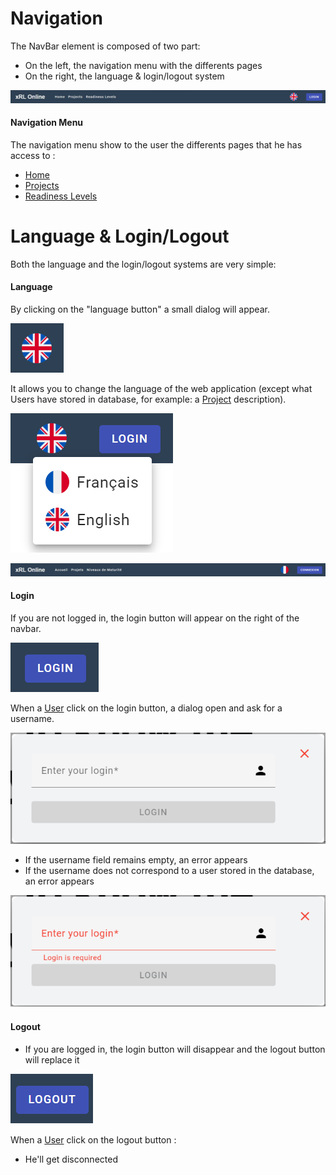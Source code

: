 # Navigation

The NavBar element is composed of two part:

- On the left, the navigation menu with the differents pages
- On the right, the language & login/logout system

![Main page](../assets/screenshots/navigation/header-1.png)

#### Navigation Menu

The navigation menu show to the user the differents pages that he has access to :

- [Home]()
- [Projects]()
- [Readiness Levels]()

# Language & Login/Logout

Both the language and the login/logout systems are very simple:

#### Language

By clicking on the "language button" a small dialog will appear.

![Language button](../assets/screenshots/navigation/language-1.png) 

It allows you to change the language of the web application (except what Users have stored in database, for example: a [Project]() description).

![Language dialog](../assets/screenshots/navigation/language-2.png)

![French navbar](../assets/screenshots/navigation/language-3.png)

#### Login

If you are not logged in, the login button will appear on the right of the navbar.

![Login button](../assets/screenshots/navigation/login.png)

When a [User]() click on the login button, a dialog open and ask for a username.

![Login dialog](../assets/screenshots/navigation/login-dialog-1.png)

- If the username field remains empty, an error appears
- If the username does not correspond to a user stored in the database, an error appears

![Login dialog error](../assets/screenshots/navigation/login-dialog-2.png)

#### Logout

- If you are logged in, the login button will disappear and the logout button will replace it

![Logout button](../assets/screenshots/navigation/logout-2.png)

When a [User]() click on the logout button :

- He'll get disconnected
